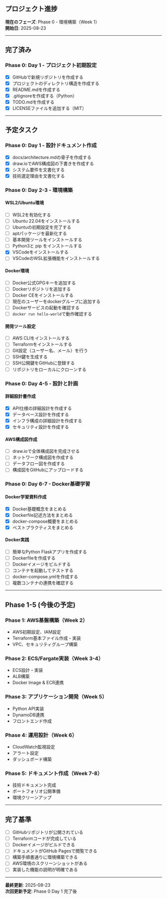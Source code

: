 ##  プロジェクト進捗

**現在のフェーズ**: Phase 0 - 環境構築（Week 1）  
**開始日**: 2025-08-23

---

##  完了済み

### Phase 0: Day 1 - プロジェクト初期設定
- [x] GitHubで新規リポジトリを作成する
- [x] プロジェクトのディレクトリ構造を作成する
- [x] README.mdを作成する  
- [x] .gitignoreを作成する（Python）
- [x] TODO.mdを作成する
- [x] LICENSEファイルを追加する（MIT）

---

##  予定タスク

### Phase 0: Day 1 - 設計ドキュメント作成

- [x] docs/architecture.mdの骨子を作成する
- [x] draw.ioでAWS構成図の下書きを作成する
- [x] システム要件を文書化する
- [x] 技術選定理由を文書化する

### Phase 0: Day 2-3 - 環境構築

#### WSL2/Ubuntu環境
- [ ] WSL2を有効化する
- [ ] Ubuntu 22.04をインストールする
- [ ] Ubuntuの初期設定を完了する
- [ ] aptパッケージを最新化する
- [ ] 基本開発ツールをインストールする
- [ ] Python3と pip をインストールする
- [x] VSCodeをインストールする
- [ ] VSCodeのWSL拡張機能をインストールする

#### Docker環境
- [ ] Docker公式GPGキーを追加する
- [ ] Dockerリポジトリを追加する
- [ ] Docker CEをインストールする
- [ ] 現在のユーザーをdockerグループに追加する
- [ ] Dockerサービスの起動を確認する
- [ ] `docker run hello-world`で動作確認する

#### 開発ツール設定
- [ ] AWS CLIをインストールする
- [ ] Terraformをインストールする
- [ ] Git設定（ユーザー名、メール）を行う
- [ ] SSH鍵を生成する
- [ ] SSH公開鍵をGitHubに登録する
- [ ] リポジトリをローカルにクローンする

### Phase 0: Day 4-5 - 設計と計画

#### 詳細設計書作成
- [x] API仕様の詳細設計を作成する
- [x] データベース設計を作成する
- [x] インフラ構成の詳細設計を作成する
- [x] セキュリティ設計を作成する

#### AWS構成図作成
- [ ] draw.ioで全体構成図を完成させる
- [ ] ネットワーク構成図を作成する
- [ ] データフロー図を作成する
- [ ] 構成図をGitHubにアップロードする

### Phase 0: Day 6-7 - Docker基礎学習

#### Docker学習資料作成
- [x] Docker基礎概念をまとめる
- [x] Dockerfile記述方法をまとめる
- [x] docker-compose概要をまとめる
- [x] ベストプラクティスをまとめる

#### Docker実践
- [ ] 簡単なPython Flaskアプリを作成する
- [ ] Dockerfileを作成する
- [ ] Dockerイメージをビルドする
- [ ] コンテナを起動してテストする
- [ ] docker-compose.ymlを作成する
- [ ] 複数コンテナの連携を確認する

---

##  Phase 1-5 (今後の予定)

### Phase 1: AWS基盤構築（Week 2）
- AWS初期設定、IAM設定
- Terraform基本ファイル作成・実装
- VPC、セキュリティグループ構築

### Phase 2: ECS/Fargate実装（Week 3-4）
- ECS設計・実装
- ALB構築
- Docker Image & ECR連携

### Phase 3: アプリケーション開発（Week 5）
- Python API実装
- DynamoDB連携
- フロントエンド作成

### Phase 4: 運用設計（Week 6）
- CloudWatch監視設定
- アラート設定
- ダッシュボード構築

### Phase 5: ドキュメント作成（Week 7-8）
- 技術ドキュメント完成
- ポートフォリオ公開準備
- 環境クリーンアップ

---


##  完了基準

- [ ] GitHubリポジトリが公開されている
- [ ] Terraformコードが完成している
- [ ] Dockerイメージがビルドできる
- [ ] ドキュメントがGitHub Pagesで閲覧できる
- [ ] 構築手順書通りに環境構築できる
- [ ] AWS環境のスクリーンショットがある
- [ ] 実装した機能の説明が明確である

---

**最終更新**: 2025-08-23  
**次回更新予定**: Phase 0 Day 1 完了後
